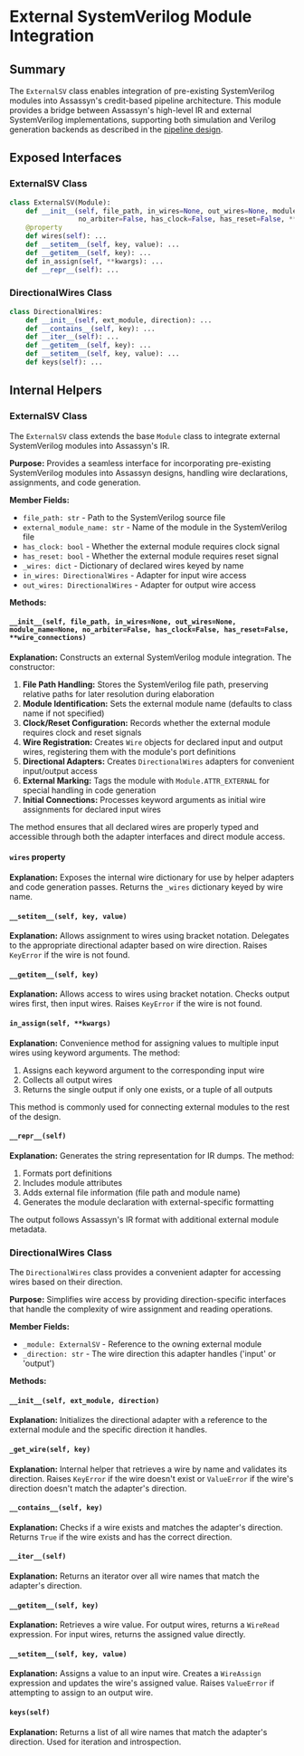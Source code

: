 # External SystemVerilog Module Integration

## Summary

The `ExternalSV` class enables integration of pre-existing SystemVerilog modules into Assassyn's credit-based pipeline architecture. This module provides a bridge between Assassyn's high-level IR and external SystemVerilog implementations, supporting both simulation and Verilog generation backends as described in the [pipeline design](../../../docs/design/internal/pipeline.md).

## Exposed Interfaces

### ExternalSV Class

```python
class ExternalSV(Module):
    def __init__(self, file_path, in_wires=None, out_wires=None, module_name=None, 
                 no_arbiter=False, has_clock=False, has_reset=False, **wire_connections): ...
    @property
    def wires(self): ...
    def __setitem__(self, key, value): ...
    def __getitem__(self, key): ...
    def in_assign(self, **kwargs): ...
    def __repr__(self): ...
```

### DirectionalWires Class

```python
class DirectionalWires:
    def __init__(self, ext_module, direction): ...
    def __contains__(self, key): ...
    def __iter__(self): ...
    def __getitem__(self, key): ...
    def __setitem__(self, key, value): ...
    def keys(self): ...
```

## Internal Helpers

### ExternalSV Class

The `ExternalSV` class extends the base `Module` class to integrate external SystemVerilog modules into Assassyn's IR.

**Purpose:** Provides a seamless interface for incorporating pre-existing SystemVerilog modules into Assassyn designs, handling wire declarations, assignments, and code generation.

**Member Fields:**
- `file_path: str` - Path to the SystemVerilog source file
- `external_module_name: str` - Name of the module in the SystemVerilog file
- `has_clock: bool` - Whether the external module requires clock signal
- `has_reset: bool` - Whether the external module requires reset signal
- `_wires: dict` - Dictionary of declared wires keyed by name
- `in_wires: DirectionalWires` - Adapter for input wire access
- `out_wires: DirectionalWires` - Adapter for output wire access

**Methods:**

#### `__init__(self, file_path, in_wires=None, out_wires=None, module_name=None, no_arbiter=False, has_clock=False, has_reset=False, **wire_connections)`

**Explanation:**
Constructs an external SystemVerilog module integration. The constructor:

1. **File Path Handling:** Stores the SystemVerilog file path, preserving relative paths for later resolution during elaboration
2. **Module Identification:** Sets the external module name (defaults to class name if not specified)
3. **Clock/Reset Configuration:** Records whether the external module requires clock and reset signals
4. **Wire Registration:** Creates `Wire` objects for declared input and output wires, registering them with the module's port definitions
5. **Directional Adapters:** Creates `DirectionalWires` adapters for convenient input/output access
6. **External Marking:** Tags the module with `Module.ATTR_EXTERNAL` for special handling in code generation
7. **Initial Connections:** Processes keyword arguments as initial wire assignments for declared input wires

The method ensures that all declared wires are properly typed and accessible through both the adapter interfaces and direct module access.

#### `wires` property

**Explanation:**
Exposes the internal wire dictionary for use by helper adapters and code generation passes. Returns the `_wires` dictionary keyed by wire name.

#### `__setitem__(self, key, value)`

**Explanation:**
Allows assignment to wires using bracket notation. Delegates to the appropriate directional adapter based on wire direction. Raises `KeyError` if the wire is not found.

#### `__getitem__(self, key)`

**Explanation:**
Allows access to wires using bracket notation. Checks output wires first, then input wires. Raises `KeyError` if the wire is not found.

#### `in_assign(self, **kwargs)`

**Explanation:**
Convenience method for assigning values to multiple input wires using keyword arguments. The method:
1. Assigns each keyword argument to the corresponding input wire
2. Collects all output wires
3. Returns the single output if only one exists, or a tuple of all outputs

This method is commonly used for connecting external modules to the rest of the design.

#### `__repr__(self)`

**Explanation:**
Generates the string representation for IR dumps. The method:
1. Formats port definitions
2. Includes module attributes
3. Adds external file information (file path and module name)
4. Generates the module declaration with external-specific formatting

The output follows Assassyn's IR format with additional external module metadata.

### DirectionalWires Class

The `DirectionalWires` class provides a convenient adapter for accessing wires based on their direction.

**Purpose:** Simplifies wire access by providing direction-specific interfaces that handle the complexity of wire assignment and reading operations.

**Member Fields:**
- `_module: ExternalSV` - Reference to the owning external module
- `_direction: str` - The wire direction this adapter handles ('input' or 'output')

**Methods:**

#### `__init__(self, ext_module, direction)`

**Explanation:**
Initializes the directional adapter with a reference to the external module and the specific direction it handles.

#### `_get_wire(self, key)`

**Explanation:**
Internal helper that retrieves a wire by name and validates its direction. Raises `KeyError` if the wire doesn't exist or `ValueError` if the wire's direction doesn't match the adapter's direction.

#### `__contains__(self, key)`

**Explanation:**
Checks if a wire exists and matches the adapter's direction. Returns `True` if the wire exists and has the correct direction.

#### `__iter__(self)`

**Explanation:**
Returns an iterator over all wire names that match the adapter's direction.

#### `__getitem__(self, key)`

**Explanation:**
Retrieves a wire value. For output wires, returns a `WireRead` expression. For input wires, returns the assigned value directly.

#### `__setitem__(self, key, value)`

**Explanation:**
Assigns a value to an input wire. Creates a `WireAssign` expression and updates the wire's assigned value. Raises `ValueError` if attempting to assign to an output wire.

#### `keys(self)`

**Explanation:**
Returns a list of all wire names that match the adapter's direction. Used for iteration and introspection.

